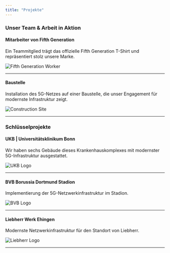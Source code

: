 ```yaml
---
title: "Projekte"
---
```


### Unser Team & Arbeit in Aktion

#### Mitarbeiter von Fifth Generation

Ein Teammitglied trägt das offizielle Fifth Generation T-Shirt und repräsentiert stolz unsere Marke.

![Fifth Generation Worker](/images/fifth-gen-tshirt.jpeg)

---

#### Baustelle

Installation des 5G-Netzes auf einer Baustelle, die unser Engagement für modernste Infrastruktur zeigt.

![Construction Site](/images/fifth-gen-construction.jpeg)

---

### Schlüsselprojekte

#### UKB | Universitätsklinikum Bonn

Wir haben sechs Gebäude dieses Krankenhauskomplexes mit modernster 5G-Infrastruktur ausgestattet.

![UKB Logo](/images/ukb-bonn.webp)

---

#### BVB Borussia Dortmund Stadion

Implementierung der 5G-Netzwerkinfrastruktur im Stadion.

![BVB Logo](/images/bvb-stadium.jpg)

---

#### Liebherr Werk Ehingen

Modernste Netzwerkinfrastruktur für den Standort von Liebherr.

![Liebherr Logo](/images/liebherr.jpg)

---
